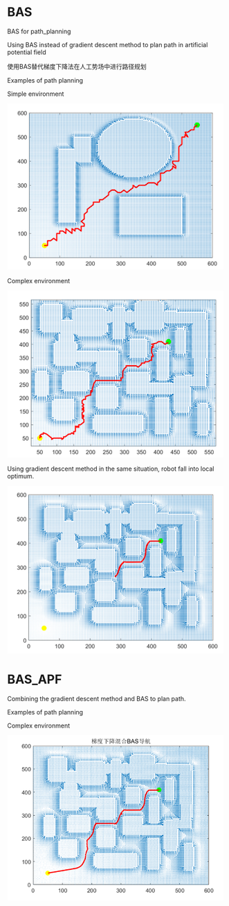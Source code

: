 # BAS
BAS for path_planning

Using BAS instead of gradient descent method to plan path in artificial potential field

使用BAS替代梯度下降法在人工势场中进行路径规划

Examples of path planning

Simple environment

<img src="https://github.com/Ranger76X/BAS/blob/main/Nav_succeed_2.png" width="500px">

Complex environment            

<img src="https://github.com/Ranger76X/BAS/blob/main/Nav_succeed.png" width="500px">

Using gradient descent method in the same situation, robot fall into local optimum.

<img src="https://github.com/Ranger76X/BAS/blob/main/Nav_failed_GDescent.png" width="500px">

# BAS_APF
Combining the gradient descent method and BAS to plan path.

Examples of path planning

Complex environment

<img src="https://github.com/Ranger76X/BAS/blob/main/BAS_APF/example.png" width="500px">
